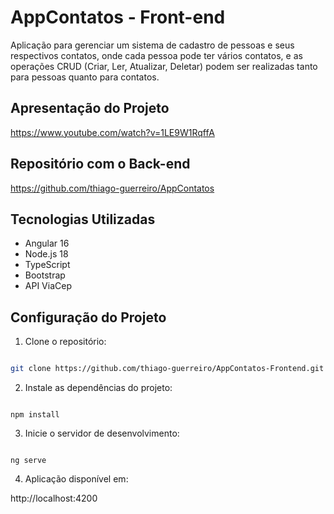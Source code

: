 # AppContatos - Front-end

Aplicação para gerenciar um sistema de cadastro de pessoas e seus respectivos contatos, onde cada pessoa pode ter vários contatos, e as operações CRUD (Criar, Ler, Atualizar, Deletar) podem ser realizadas tanto para pessoas quanto para contatos.

## Apresentação do Projeto

https://www.youtube.com/watch?v=1LE9W1RqffA

## Repositório com o Back-end

https://github.com/thiago-guerreiro/AppContatos

## Tecnologias Utilizadas

- Angular 16
- Node.js 18
- TypeScript
- Bootstrap
- API ViaCep

## Configuração do Projeto

1. Clone o repositório:

```bash

git clone https://github.com/thiago-guerreiro/AppContatos-Frontend.git

```

2. Instale as dependências do projeto:

```

npm install

```

3. Inicie o servidor de desenvolvimento:

```

ng serve

```

4. Aplicação disponível em:

http://localhost:4200
